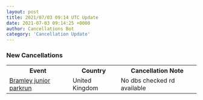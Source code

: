 ```yaml
---
layout: post
title: 2021/07/03 09:14 UTC Update
date: 2021-07-03 09:14:25 +0000
author: Cancellations Bot
category: 'Cancellation Update'
---
```


<h3>New Cancellations</h3>
<div class='hscrollable'>
<table style='width: 100%'>
    <tr>
        <th>Event</th>
        <th>Country</th>
        <th>Cancellation Note</th>
    </tr>
    <tr>
        <td><a href="https://www.parkrun.org.uk/bramley-juniors">Bramley junior parkrun</a></td>
        <td>United Kingdom</td>
        <td>No dbs checked rd available</td>
    </tr>
</table>
</div>

